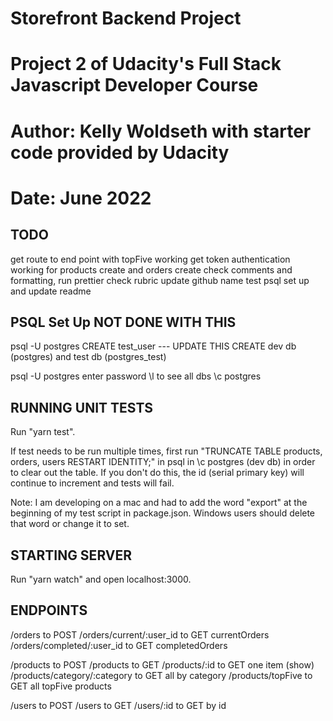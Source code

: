 # Storefront Backend Project
# Project 2 of Udacity's Full Stack Javascript Developer Course
# Author: Kelly Woldseth with starter code provided by Udacity
# Date: June 2022

## TODO
get route to end point with topFive working
get token authentication working for products create and orders create
check comments and formatting, run prettier
check rubric
update github name
test psql set up and update readme


## PSQL Set Up NOT DONE WITH THIS
psql -U postgres
CREATE test_user --- UPDATE THIS
CREATE dev db (postgres) and test db (postgres_test)

psql -U postgres
enter password
\l to see all dbs
\c postgres

## RUNNING UNIT TESTS
Run "yarn test". 

If test needs to be run multiple times, first run "TRUNCATE TABLE products, orders, users RESTART IDENTITY;" in psql in \c postgres (dev db) in order to clear out the table. If you don't do this, the id (serial primary key) will continue to increment and tests will fail.

Note: I am developing on a mac and had to add the word "export" at the beginning of my test script in package.json. Windows users should delete that word or change it to set.
## STARTING SERVER
Run "yarn watch" and open localhost:3000.

## ENDPOINTS
/orders to POST
/orders/current/:user_id to GET currentOrders 
/orders/completed/:user_id to GET completedOrders

/products to POST
/products to GET
/products/:id to GET one item (show)
/products/category/:category to GET all by category
/products/topFive to GET all topFive products

/users to POST
/users to GET
/users/:id to GET by id